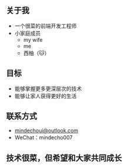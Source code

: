 ## 关于我

- 一个很菜的前端开发工程师
- 小家庭成员
  - my wife
  - me
  - 西柚（🐱）

## 目标

- 能够掌握更多更深层次的技术
- 能够让家人获得更好的生活

## 联系方式

- mindechoui@outlook.com
- WeChat：mindecho007

## 技术很菜，但希望和大家共同成长
